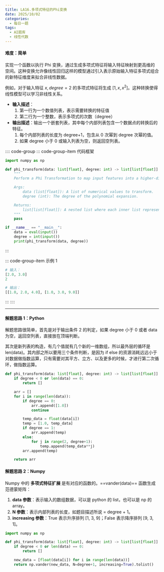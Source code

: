 ```yaml
---
title: LA16.多项式特征的Phi变换
date: 2025/10/02
categories:
  - 每日一题
tags:
  - AI题库
  - 线性代数
---
```


#### 难度：简单

实现一个函数以执行 Phi 变换，通过生成多项式特征将输入特征映射到更高维的空间。这种变换允许像线性回归这样的模型通过引入表示原始输入特征多项式组合的新特征维度来拟合非线性数据。

例如，对于输入特征 $x, degree=2$ 的多项式特征将生成 $[1,x,x^{2}]$。这种转换使得线性模型可以学习非线性关系。

- **输入描述**：
  1. 第一行为一个数值列表，表示需要转换的特征值
  2. 第二行为一个整数，表示多项式的次数（degree）
- **输出描述**：输出一个嵌套列表，其中每个内部列表包含一个数据点的转换后的特征。
  1. 每个内部列表的长度为 degree+1，包含从 0 次幂到 degree 次幂的值。
  2. 如果 degree 小于 0 或输入列表为空，则返回空列表。

:::: code-group
::: code-group-item 代码框架

```py
import numpy as np

def phi_transform(data: list[float], degree: int) -> list[list[float]]:
	"""
	Perform a Phi Transformation to map input features into a higher-dimensional space by generating polynomial features.

	Args:
		data (list[float]): A list of numerical values to transform.
		degree (int): The degree of the polynomial expansion.

	Returns:
		list[list[float]]: A nested list where each inner list represents the transformed features of a data point.
	"""
	pass

if __name__ == "__main__":
    data = eval(input())
    degree = int(input())
    print(phi_transform(data, degree))
```

:::

::: code-group-item 示例 1

```py
# 输入：
[2.0, 3.0]
2

# 输出：
[[1.0, 2.0, 4.0], [1.0, 3.0, 9.0]]
```

:::
::::

---

#### 解题思路 1：Python

解题思路很简单，首先是对于输出条件 2 的判定，如果 degree 小于 0 或者 data 为空，返回空列表，直接放在顶端判断。

其次是新列表的构造，有几个值就有几个新的一维数组，所以最外层的循环是 len(data)。其内部之所以要用三个条件判断，是因为 if else 的资源消耗远远小于对数据做指数运算，只有需要对其平方、立方、以及更多的时候，才进行第二次循环，做指数运算。

```py
def phi_transform(data: list[float], degree: int) -> list[list[float]]:
	if degree < 0 or len(data) == 0:
		return []

	arr = []
	for i in range(len(data)):
		if degree == 0:
			arr.append([1.0])
			continue

		temp_data = float(data[i])
		temp = [1.0, temp_data]
		if degree == 1:
			arr.append(temp)
		else:
			for j in range(2, degree+1):
				temp.append(temp_data**j)
		arr.append(temp)

	return arr
```

#### 解题思路 2：Numpy

Numpy 中的 **多项式特征扩展** 是有对应的函数的。==vander(data)== 函数生成范德蒙矩阵：

1. **data 参数**：表示输入的数组数据，可以是 python 的 list，也可以是 np 的 array。
2. **N 参数**：表示内部列表的长度，如题目描述所说 = degree + 1。
3. **increasing 参数**：True 表示升序排列 [1, 3, 9]；False 表示降序排列 [9, 3, 1]。

```py
import numpy as np

def phi_transform(data: list[float], degree: int) -> list[list[float]]:
	if degree < 0 or len(data) == 0:
		return []

	new_data = [float(data[i]) for i in range(len(data))]
	return np.vander(new_data, N=degree+1, increasing=True).tolist()
```
